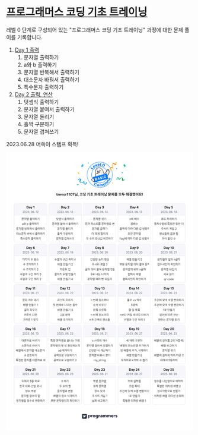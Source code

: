 # [프로그래머스 코딩 기초 트레이닝](https://school.programmers.co.kr/learn/challenges/training?order=acceptance_desc&page=1)

레벨 0 단계로 구성되어 있는 "프로그래머스 코딩 기초 트레이닝" 과정에 대한 문제 풀이를 기록합니다.

1. [Day 1 출력](day1.js)
   1. 문자열 출력하기
   2. a와 b 출력하기
   3. 문자열 반복해서 출력하기
   4. 대소문자 바꿔서 출력하기
   5. 특수문자 출력하기
2. [Day 2 출력, 연산](day2.js)
   1. 덧셈식 출력하기
   2. 문자열 붙여서 출력하기
   3. 문자열 돌리기
   4. 홀짝 구분하기
   5. 문자열 겹쳐쓰기

2023.06.28 머쓱이 스탬프 획득!

![코딩 기초 트레이닝 문제 머쓱이 스탬프](./basing-training-calendar.png)
